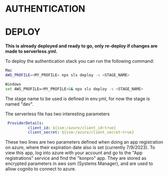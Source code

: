 # AUTHENTICATION

# DEPLOY
**This is already deployed and ready to go, only re-deploy if changes are made to serverless.yml.**

To deploy the authentication stack you can run the following command:

```bash
Mac
AWS_PROFILE=<MY_PROFILE> npx sls deploy -s <STAGE_NAME>

Windows
set AWS_PROFILE=<MY_PROFILE>&& npx sls deploy -s <STAGE_NAME>
```

The stage name to be used is defined in env.yml, for now the stage is named "dev".

The serverless file has two interesting parameters 

```yaml
 ProviderDetails:
          client_id: ${ssm:/azure/client_id~true}
          client_secret: ${ssm:/azure/client_secret~true}
```

These two lines are two parameters defined when doing an app registration on azure,
where their expiration date also is set (currently 7/9/2023). To view this app, log into
azure with your account and go to the "App registrations" service and find the "konpro" app.
They are stored as encrypted parameters in aws ssm (Systems Manager), and are used to
allow cognito to connect to azure.